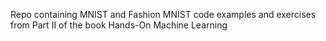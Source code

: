 Repo containing MNIST and Fashion MNIST code examples and exercises from Part II of the book Hands-On Machine Learning 
